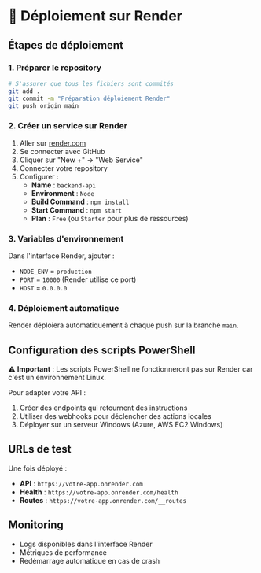 # 🚀 Déploiement sur Render

## Étapes de déploiement

### 1. Préparer le repository
```bash
# S'assurer que tous les fichiers sont commités
git add .
git commit -m "Préparation déploiement Render"
git push origin main
```

### 2. Créer un service sur Render

1. Aller sur [render.com](https://render.com)
2. Se connecter avec GitHub
3. Cliquer sur "New +" → "Web Service"
4. Connecter votre repository
5. Configurer :
   - **Name** : `backend-api`
   - **Environment** : `Node`
   - **Build Command** : `npm install`
   - **Start Command** : `npm start`
   - **Plan** : `Free` (ou `Starter` pour plus de ressources)

### 3. Variables d'environnement

Dans l'interface Render, ajouter :
- `NODE_ENV` = `production`
- `PORT` = `10000` (Render utilise ce port)
- `HOST` = `0.0.0.0`

### 4. Déploiement automatique

Render déploiera automatiquement à chaque push sur la branche `main`.

## Configuration des scripts PowerShell

⚠️ **Important** : Les scripts PowerShell ne fonctionneront pas sur Render car c'est un environnement Linux. 

Pour adapter votre API :
1. Créer des endpoints qui retournent des instructions
2. Utiliser des webhooks pour déclencher des actions locales
3. Déployer sur un serveur Windows (Azure, AWS EC2 Windows)

## URLs de test

Une fois déployé :
- **API** : `https://votre-app.onrender.com`
- **Health** : `https://votre-app.onrender.com/health`
- **Routes** : `https://votre-app.onrender.com/__routes`

## Monitoring

- Logs disponibles dans l'interface Render
- Métriques de performance
- Redémarrage automatique en cas de crash

